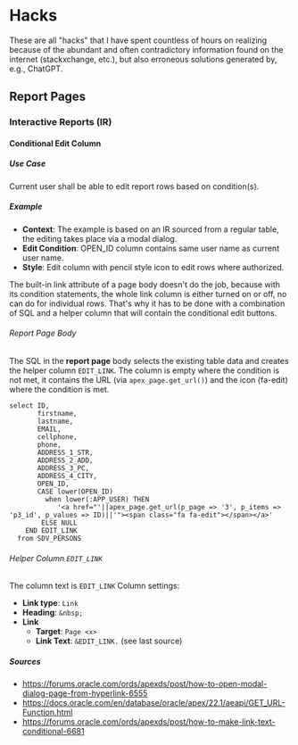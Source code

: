 # Hacks
These are all "hacks" that I have spent countless of hours on realizing because of the abundant and often contradictory information found on the internet (stackxchange, etc.), but also erroneous solutions generated by, e.g., ChatGPT.
## Report Pages
### Interactive Reports (IR)
#### Conditional Edit Column
##### Use Case
Current user shall be able to edit report rows based on condition(s).
##### Example
- **Context**: The example is based on an IR sourced from a regular table, the editing takes place via a modal dialog.
- **Edit Condition**: OPEN_ID column contains same user name as current user name.
- **Style**: Edit column with pencil style icon to edit rows where authorized.

The built-in link attribute of a page body doesn't do the job, because with its condition statements, the whole link column is either turned on or off, no can do for individual rows.
That's why it has to be done with a combination of SQL and a helper column that will contain the conditional edit buttons.

###### Report Page Body
The SQL in the **report page** body selects the existing table data and creates the helper column ```EDIT_LINK```. The column is empty where the condition is not met, it contains the URL (via ```apex_page.get_url()```) and the icon (fa-edit) where the condition is met.
```
select ID,
       firstname,
       lastname,
       EMAIL,
       cellphone,
       phone,
       ADDRESS_1_STR,
       ADDRESS_2_ADD,
       ADDRESS_3_PC,
       ADDRESS_4_CITY,
       OPEN_ID,
       CASE lower(OPEN_ID)
         when lower(:APP_USER) THEN
            '<a href="'||apex_page.get_url(p_page => '3', p_items => 'p3_id', p_values => ID)||'"><span class="fa fa-edit"></span></a>'
        ELSE NULL
    END EDIT_LINK
  from SDV_PERSONS
```
###### Helper Column ```EDIT_LINK```
The column text is 
```EDIT_LINK``` Column settings:
- **Link type**: ```Link```
- **Heading**: ```&nbsp;```
- **Link**
  - **Target**: ```Page <x>```
  - **Link Text**: ```&EDIT_LINK.``` (see last source)

##### Sources
- https://forums.oracle.com/ords/apexds/post/how-to-open-modal-dialog-page-from-hyperlink-6555
- https://docs.oracle.com/en/database/oracle/apex/22.1/aeapi/GET_URL-Function.html
- https://forums.oracle.com/ords/apexds/post/how-to-make-link-text-conditional-6681

